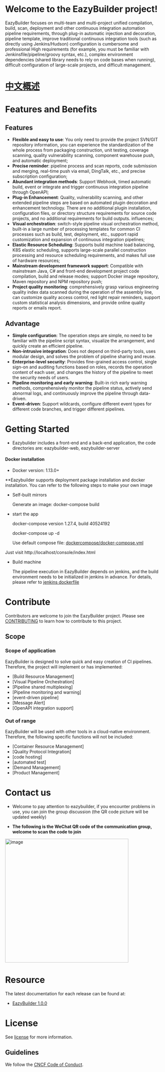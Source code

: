 


# Welcome to the EazyBuilder project!

EazyBuilder focuses on multi-team and multi-project unified compilation, build, scan, deployment and other continuous integration automation pipeline requirements, through plug-in automatic injection and decoration, pipeline template, improve traditional continuous integration tools (such as directly using Jenkins/Hudson) configuration is cumbersome and professional High requirements (for example, you must be familiar with Jenkinsfile/pipeline/groovy syntax, etc.), complex environment dependencies (shared library needs to rely on code bases when running), difficult configuration of large-scale projects, and difficult management.

# [中文概述](./README_CN.md)

# Features and Benefits


## Features
- **Flexible and easy to use**: You only need to provide the project SVN/GIT repository information, you can experience the standardization of the whole process from packaging construction, unit testing, coverage scanning, quality vulnerability scanning, component warehouse push, and automatic deployment;
- **Precise reminder**: pipeline process and scan reports, code submission and merging, real-time push via email, DingTalk, etc., and precise subscription configuration;
- **Abundant integration methods**: Support Webhook, timed automatic build, event or integrate and trigger continuous integration pipeline through OpenAPI;
- **Plug-in Enhancement**: Quality, vulnerability scanning, and other extended pipeline steps are based on automated plugin decoration and enhancement technology. There are no additional plugin installation, configuration files, or directory structure requirements for source code projects, and no additional requirements for build outputs. influences;
- **Visual orchestration**: switch-style pipeline visual orchestration method, built-in a large number of processing templates for common CI processes such as build, test, deployment, etc., support rapid customization and expansion of continuous integration pipelines;
- **Elastic Resource Scheduling**: Supports build machine load balancing, K8S elastic scheduling, supports large-scale parallel construction processing and resource scheduling requirements, and makes full use of hardware resources;
- **Mainstream development framework support**: Compatible with mainstream Java, C# and front-end development project code compilation, build and release modes; support Docker image repository, Maven repository and NPM repository push;
- **Project quality monitoring**: comprehensively grasp various engineering quality index data scanned during the operation of the assembly line, can customize quality access control, red light repair reminders, support custom statistical analysis dimensions, and provide online quality reports or emails report.

## Advantage
- **Simple configuration**: The operation steps are simple, no need to be familiar with the pipeline script syntax, visualize the arrangement, and quickly create an efficient pipeline.
- **Non-intrusive integration**: Does not depend on third-party tools, uses modular design, and solves the problem of pipeline sharing and reuse.
- **Enterprise-level security**: Provides fine-grained access control, single sign-on and auditing functions based on roles, records the operation content of each user, and changes the history of the pipeline to meet the security needs of users.
- **Pipeline monitoring and early warning**: Built-in rich early warning methods, comprehensively monitor the pipeline status, actively send abnormal logs, and continuously improve the pipeline through data-driven.
- **Event-driven**: Support wildcards, configure different event types for different code branches, and trigger different pipelines.


# **Getting Started**

- Eazybulider includes a front-end and a back-end application, the code directories are: eazybuilder-web, eazybuilder-server

#### Docker installation

- Docker version: 1.13.0+

**Eazybuilder supports deployment package installation and docker installation. You can refer to the following steps to make your own image
  
  
- Self-built mirrors

  Generate an image: docker-compose build

- start the app

  docker-compose version 1.27.4, build 40524192

  docker-compose up -d

  Use default compose file: [dockercompose/docker-compose.yml](./dockercompose/docker-compose.yml)

  

Just visit http://localhost/console/index.html

- Build machine

   The pipeline execution in EazyBuilder depends on jenkins, and the build environment needs to be initialized in jenkins in advance. For details, please refer to [jenkins dockerfile](./eazybuilder/eazybuilder-server/thridparty/jenkins/src/main/docker/Dockerfile)

# **Contribute**

Contributors are welcome to join the EazyBuilder project. Please see [CONTRIBUTING](./CONTRIBUTING_EN.md) to learn how to contribute to this project.


## Scope


### Scope of application

EazyBuilder is designed to solve quick and easy creation of CI pipelines. Therefore, the project will implement or has implemented:

* [Build Resource Management]
* [Visual Pipeline Orchestration]
* [Pipeline shared multiplexing]
* [Pipeline monitoring and warning]
* [event-driven pipeline]
* [Message Alert]
* [OpenAPI integration support]

### Out of range

EazyBuilder will be used with other tools in a cloud-native environment. Therefore, the following specific functions will not be included:

* [Container Resource Management]
* [Quality Protocol Integration]
* [code hosting]
* [automated test]
* [Demand Management]
* [Product Management]

# **Contact us**

- Welcome to pay attention to eazybuilder, if you encounter problems in use, you can join the group discussion (the QR code picture will be updated weekly)

- **The following is the WeChat QR code of the communication group, welcome to scan the code to join**

<img width="400" alt="image" src="https://user-images.githubusercontent.com/1069092/185724245-cde63934-18c4-46ed-8579-bbf87c17db99.JPG">


# **Resource**

The latest documentation for each release can be found at:

- [EazyBuilder 1.0.0](./doc/referencebook/v1.0.0/referencebook_en.md)




# **License**

See [license](./LICENSE) for more information.

## Guidelines

We follow the [CNCF Code of Conduct](./CODE_OF_CONDUCT_EN.md).
